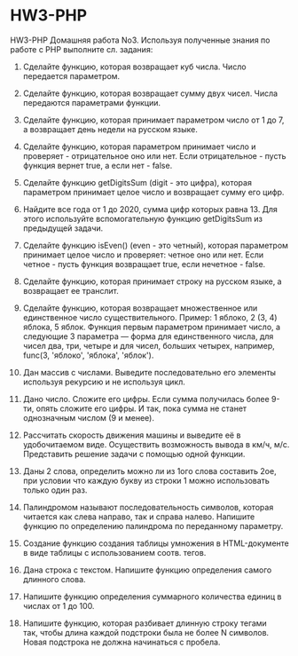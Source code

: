 # HW3-PHP
HW3-PHP
Домашняя работа No3.
Используя полученные знания по работе с PHP выполните сл. задания:

1. Сделайте функцию, которая возвращает куб числа. Число передается
параметром.

2. Сделайте функцию, которая возвращает сумму двух чисел. Числа
передаются параметрами функции.

3. Сделайте функцию, которая принимает параметром число от 1 до 7, а
возвращает день недели на русском языке.

4. Сделайте функцию, которая параметром принимает число и проверяет -
отрицательное оно или нет. Если отрицательное - пусть функция вернет true,
а если нет - false.

5. Сделайте функцию getDigitsSum (digit - это цифра), которая параметром
принимает целое число и возвращает сумму его цифр.

6. Найдите все года от 1 до 2020, сумма цифр которых равна 13. Для этого
используйте вспомогательную функцию getDigitsSum из предыдущей задачи.

7. Сделайте функцию isEven() (even - это четный), которая параметром
принимает целое число и проверяет: четное оно или нет. Если четное - пусть
функция возвращает true, если нечетное - false.

8. Сделайте функцию, которая принимает строку на русском языке, а
возвращает ее транслит.

9. Сделайте функцию, которая возвращает множественное или единственное
число существительного. Пример: 1 яблоко, 2 (3, 4) яблока, 5 яблок. Функция
первым параметром принимает число, а следующие 3 параметра — форма
для единственного числа, для чисел два, три, четыре и для чисел, больших
четырех, например, func(3, 'яблоко', 'яблока', 'яблок').

10. Дан массив с числами. Выведите последовательно его элементы
используя рекурсию и не используя цикл.

11. Дано число. Сложите его цифры. Если сумма получилась более 9-ти,
опять сложите его цифры. И так, пока сумма не станет однозначным числом
(9 и менее).

12. Рассчитать скорость движения машины и выведите её в удобочитаемом
виде. Осуществить возможность вывода в км/ч, м/c. Представить решение
задачи с помощью одной функции.

13. Даны 2 слова, определить можно ли из 1ого слова составить 2ое, при
условии что каждую букву из строки 1 можно использовать только один раз.

14. Палиндромом называют последовательность символов, которая читается
как слева направо, так и справа налево. Напишите функцию по определению
палиндрома по переданному параметру.

15. Создание функцию создания таблицы умножения в HTML-документе в
виде таблицы с использованием соотв. тегов.

16. Дана строка с текстом. Напишите функцию определения самого длинного
слова.

17. Напишите функцию определения суммарного количества единиц в числах
от 1 до 100.

18. Напишите функцию, которая разбивает длинную строку тегами <br> так,
чтобы длина каждой подстроки была не более N символов. Новая подстрока
не должна начинаться с пробела.
